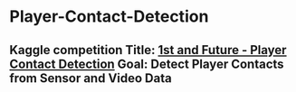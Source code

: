 # Player-Contact-Detection
Kaggle competition
Title: [1st and Future - Player Contact Detection](https://www.kaggle.com/competitions/nfl-player-contact-detection/overview)
Goal: Detect Player Contacts from Sensor and Video Data
-----
